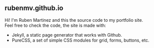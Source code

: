 rubenmv.github.io
-----------------

Hi! I'm Ruben Martinez and this the source code to my portfolio site.<br>
Feel free to check the code, the site is made with:
  - Jekyll, a static page generator that works with Github.
  - PureCSS, a set of simple CSS modules for grid, forms, buttons, etc.
